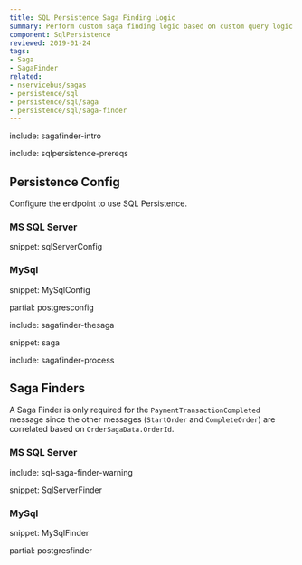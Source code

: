 ```yaml
---
title: SQL Persistence Saga Finding Logic
summary: Perform custom saga finding logic based on custom query logic when the Saga storage is the native SQL Persistence
component: SqlPersistence
reviewed: 2019-01-24
tags:
- Saga
- SagaFinder
related:
- nservicebus/sagas
- persistence/sql
- persistence/sql/saga
- persistence/sql/saga-finder
---
```


include: sagafinder-intro


include: sqlpersistence-prereqs


## Persistence Config

Configure the endpoint to use SQL Persistence.


### MS SQL Server

snippet: sqlServerConfig


### MySql

snippet: MySqlConfig

partial: postgresconfig


include: sagafinder-thesaga

snippet: saga

include: sagafinder-process


## Saga Finders

A Saga Finder is only required for the `PaymentTransactionCompleted` message since the other messages (`StartOrder` and `CompleteOrder`) are correlated based on `OrderSagaData.OrderId`.


### MS SQL Server

include: sql-saga-finder-warning

snippet: SqlServerFinder


### MySql

snippet: MySqlFinder

partial: postgresfinder
